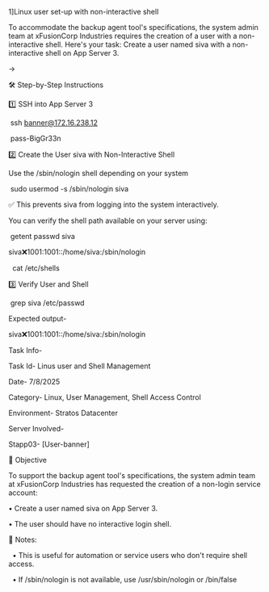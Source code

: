 1]Linux user set-up with non-interactive shell



To accommodate the backup agent tool's specifications, the system admin team at xFusionCorp Industries requires the creation of a user with a non-interactive shell. Here's your task: Create a user named siva with a non-interactive shell on App Server 3.



->



🛠 Step-by-Step Instructions



1️⃣ SSH into App Server 3

&nbsp;ssh banner@172.16.238.12

&nbsp;pass-BigGr33n



2️⃣ Create the User siva with Non-Interactive Shell

Use the /sbin/nologin shell depending on your system



&nbsp;sudo usermod -s /sbin/nologin siva 



✅ This prevents siva from logging into the system interactively.

You can verify the shell path available on your server using:



&nbsp;getent  passwd siva



siva:x:1001:1001::/home/siva:/sbin/nologin



&nbsp;  cat /etc/shells



3️⃣ Verify User and Shell



&nbsp;grep siva /etc/passwd 



Expected output-



siva:x:1001:1001::/home/siva:/sbin/nologin





Task Info-



Task Id- Linus user and Shell Management

Date- 7/8/2025

Category- Linux, User Management, Shell Access Control

Environment- Stratos Datacenter

Server Involved-

Stapp03- \[User-banner]





🎯 Objective

To support the backup agent tool's specifications, the system admin team at xFusionCorp Industries has requested the creation of a non-login service account:



• Create a user named siva on App Server 3.

• The user should have no interactive login shell.





📌 Notes:

&nbsp;	• This is useful for automation or service users who don't require shell access.

&nbsp;	• If /sbin/nologin is not available, use /usr/sbin/nologin or /bin/false



